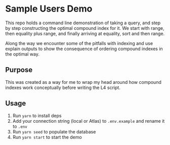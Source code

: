 # Sample Users Demo

This repo holds a command line demonstration of taking a query, and step by step constructing the optimal compound index for it. We start with range, then equality plus range, and finally arriving at equality, sort and then range.

Along the way we encounter some of the pitfalls with indexing and use explain outputs to show the consequence of ordering compound indexes in the optimal way.

## Purpose

This was created as a way for me to wrap my head around how compound indexes work conceptually before writing the L4 script.

## Usage

1. Run `yarn` to install deps
2. Add your connection string (local or Atlas) to `.env.example` and rename it to `.env`
3. Run `yarn seed` to populate the database
4. Run `yarn start` to start the demo
